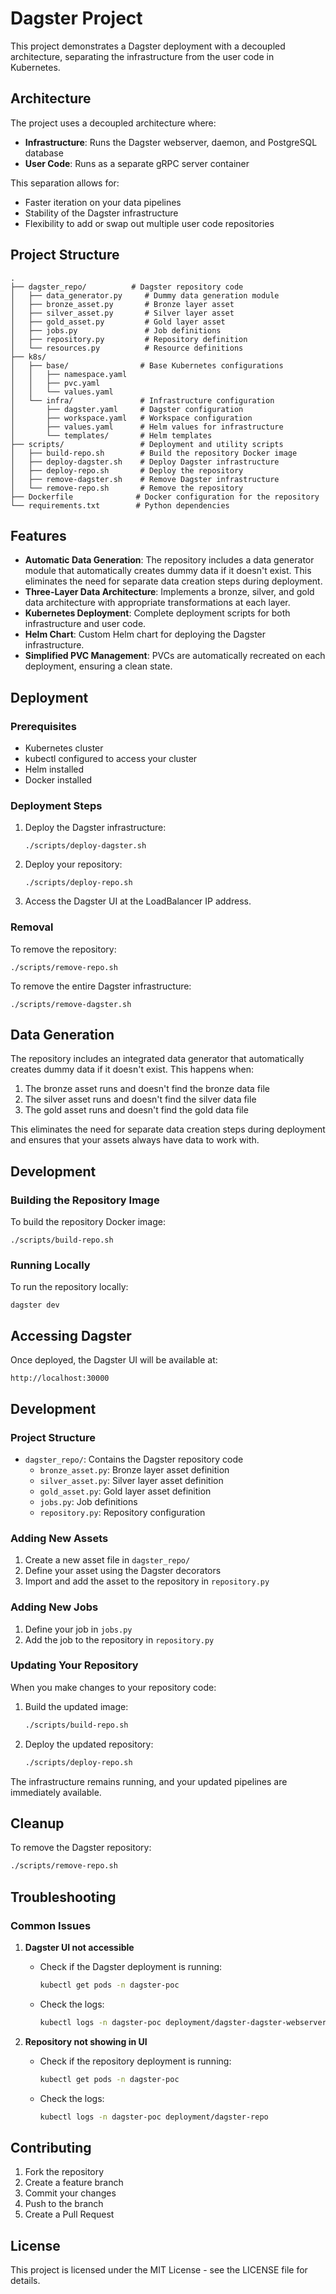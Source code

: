 # Dagster Project

This project demonstrates a Dagster deployment with a decoupled architecture, separating the infrastructure from the user code in Kubernetes.

## Architecture

The project uses a decoupled architecture where:
- **Infrastructure**: Runs the Dagster webserver, daemon, and PostgreSQL database
- **User Code**: Runs as a separate gRPC server container

This separation allows for:
- Faster iteration on your data pipelines
- Stability of the Dagster infrastructure
- Flexibility to add or swap out multiple user code repositories

## Project Structure

```
.
├── dagster_repo/          # Dagster repository code
│   ├── data_generator.py     # Dummy data generation module
│   ├── bronze_asset.py       # Bronze layer asset
│   ├── silver_asset.py       # Silver layer asset
│   ├── gold_asset.py         # Gold layer asset
│   ├── jobs.py               # Job definitions
│   ├── repository.py         # Repository definition
│   └── resources.py          # Resource definitions
├── k8s/
│   ├── base/                # Base Kubernetes configurations
│   │   ├── namespace.yaml
│   │   ├── pvc.yaml
│   │   └── values.yaml
│   └── infra/               # Infrastructure configuration
│       ├── dagster.yaml     # Dagster configuration
│       ├── workspace.yaml   # Workspace configuration
│       ├── values.yaml      # Helm values for infrastructure
│       └── templates/       # Helm templates
├── scripts/                 # Deployment and utility scripts
│   ├── build-repo.sh        # Build the repository Docker image
│   ├── deploy-dagster.sh    # Deploy Dagster infrastructure
│   ├── deploy-repo.sh       # Deploy the repository
│   ├── remove-dagster.sh    # Remove Dagster infrastructure
│   └── remove-repo.sh       # Remove the repository
├── Dockerfile              # Docker configuration for the repository
└── requirements.txt        # Python dependencies
```

## Features

- **Automatic Data Generation**: The repository includes a data generator module that automatically creates dummy data if it doesn't exist. This eliminates the need for separate data creation steps during deployment.
- **Three-Layer Data Architecture**: Implements a bronze, silver, and gold data architecture with appropriate transformations at each layer.
- **Kubernetes Deployment**: Complete deployment scripts for both infrastructure and user code.
- **Helm Chart**: Custom Helm chart for deploying the Dagster infrastructure.
- **Simplified PVC Management**: PVCs are automatically recreated on each deployment, ensuring a clean state.

## Deployment

### Prerequisites

- Kubernetes cluster
- kubectl configured to access your cluster
- Helm installed
- Docker installed

### Deployment Steps

1. Deploy the Dagster infrastructure:
   ```
   ./scripts/deploy-dagster.sh
   ```

2. Deploy your repository:
   ```
   ./scripts/deploy-repo.sh
   ```

3. Access the Dagster UI at the LoadBalancer IP address.

### Removal

To remove the repository:
```
./scripts/remove-repo.sh
```

To remove the entire Dagster infrastructure:
```
./scripts/remove-dagster.sh
```

## Data Generation

The repository includes an integrated data generator that automatically creates dummy data if it doesn't exist. This happens when:

1. The bronze asset runs and doesn't find the bronze data file
2. The silver asset runs and doesn't find the silver data file
3. The gold asset runs and doesn't find the gold data file

This eliminates the need for separate data creation steps during deployment and ensures that your assets always have data to work with.

## Development

### Building the Repository Image

To build the repository Docker image:
```
./scripts/build-repo.sh
```

### Running Locally

To run the repository locally:
```
dagster dev
```

## Accessing Dagster

Once deployed, the Dagster UI will be available at:
```
http://localhost:30000
```

## Development

### Project Structure

- `dagster_repo/`: Contains the Dagster repository code
  - `bronze_asset.py`: Bronze layer asset definition
  - `silver_asset.py`: Silver layer asset definition
  - `gold_asset.py`: Gold layer asset definition
  - `jobs.py`: Job definitions
  - `repository.py`: Repository configuration

### Adding New Assets

1. Create a new asset file in `dagster_repo/`
2. Define your asset using the Dagster decorators
3. Import and add the asset to the repository in `repository.py`

### Adding New Jobs

1. Define your job in `jobs.py`
2. Add the job to the repository in `repository.py`

### Updating Your Repository

When you make changes to your repository code:

1. Build the updated image:
   ```bash
   ./scripts/build-repo.sh
   ```

2. Deploy the updated repository:
   ```bash
   ./scripts/deploy-repo.sh
   ```

The infrastructure remains running, and your updated pipelines are immediately available.

## Cleanup

To remove the Dagster repository:
```bash
./scripts/remove-repo.sh
```

## Troubleshooting

### Common Issues

1. **Dagster UI not accessible**
   - Check if the Dagster deployment is running:
     ```bash
     kubectl get pods -n dagster-poc
     ```
   - Check the logs:
     ```bash
     kubectl logs -n dagster-poc deployment/dagster-dagster-webserver
     ```

2. **Repository not showing in UI**
   - Check if the repository deployment is running:
     ```bash
     kubectl get pods -n dagster-poc
     ```
   - Check the logs:
     ```bash
     kubectl logs -n dagster-poc deployment/dagster-repo
     ```

## Contributing

1. Fork the repository
2. Create a feature branch
3. Commit your changes
4. Push to the branch
5. Create a Pull Request

## License

This project is licensed under the MIT License - see the LICENSE file for details.